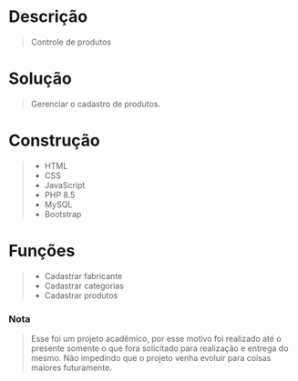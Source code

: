 # Descrição 
> Controle de produtos
# Solução 
> Gerenciar o cadastro de produtos.
# Construção
> - HTML
> - CSS
> - JavaScript
> - PHP 8.5
> - MySQL
> - Bootstrap
# Funções 
> - Cadastrar fabricante
> - Cadastrar categorias
> - Cadastrar produtos


### Nota
> Esse foi um projeto acadêmico, por esse motivo foi realizado até o presente somente o que fora solicitado para realização e entrega do mesmo. Não impedindo que o projeto venha evoluir para coisas maiores futuramente.

